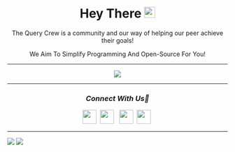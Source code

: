 <h1 align= "center">Hey There <img src="https://media.giphy.com/media/hvRJCLFzcasrR4ia7z/giphy.gif" width="25px"></h1>
<p align= "center">The Query Crew is a community and our way of helping our peer achieve their goals!</p>
<p align= "center">We Aim To Simplify Programming And Open-Source For You!</p>

<hr>
<p align= "center">
 
  <img src="https://readme-typing-svg.herokuapp.com?size=30&lines=Pushing+Limits!;&center=true">
</p>
<hr>
<h3 align= "center"><i>Connect With Us🔗</i></h5>
<p align= "center">
<a href="https://chat.whatsapp.com/Kfunvj0VQME7QifdckhINm"><img src="https://img.shields.io/badge/WhatsApp-25D366?style=for-the-badge&logo=whatsapp&logoColor=white" height=32px></a>&nbsp;
<a href="mailto:thequerycrew@gmail.com"><img src="https://img.shields.io/badge/Gmail-D14836?style=for-the-badge&logo=gmail&logoColor=white" height=32px></a> &nbsp;
<a href="https://github.com/KaranSurana/QueryCrew"><img src="https://img.shields.io/badge/GitHub-100000?style=for-the-badge&logo=github&logoColor=white" height=32px></a>&nbsp;
<a href="https://www.linkedin.com/company/thequerycrew/"><img src="https://img.shields.io/badge/LinkedIn-0077B5?style=for-the-badge&logo=linkedin&logoColor=white" height=32px></a>&nbsp;
 
</p>

<hr>

<img src="https://activity-graph.herokuapp.com/graph?username=QueryCrew&theme=react-dark">


<img src="https://user-images.githubusercontent.com/65110262/129517672-9532777d-4f54-4b44-84c0-90d7f3ef6d84.png">
